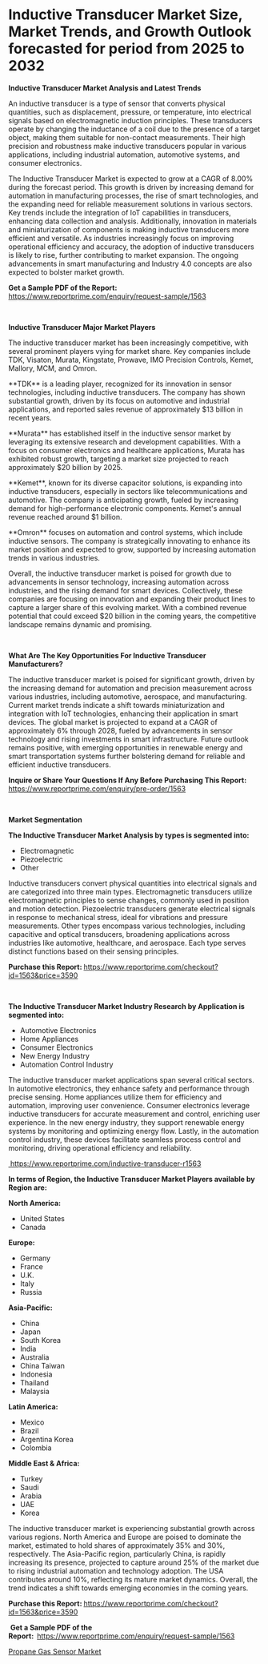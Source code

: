 <p><h1>Inductive Transducer Market Size, Market Trends, and Growth Outlook forecasted for period from 2025 to 2032</h1></p><p><strong>Inductive Transducer Market Analysis and Latest Trends</strong></p>
<p><p>An inductive transducer is a type of sensor that converts physical quantities, such as displacement, pressure, or temperature, into electrical signals based on electromagnetic induction principles. These transducers operate by changing the inductance of a coil due to the presence of a target object, making them suitable for non-contact measurements. Their high precision and robustness make inductive transducers popular in various applications, including industrial automation, automotive systems, and consumer electronics.</p><p>The Inductive Transducer Market is expected to grow at a CAGR of 8.00% during the forecast period. This growth is driven by increasing demand for automation in manufacturing processes, the rise of smart technologies, and the expanding need for reliable measurement solutions in various sectors. Key trends include the integration of IoT capabilities in transducers, enhancing data collection and analysis. Additionally, innovation in materials and miniaturization of components is making inductive transducers more efficient and versatile. As industries increasingly focus on improving operational efficiency and accuracy, the adoption of inductive transducers is likely to rise, further contributing to market expansion. The ongoing advancements in smart manufacturing and Industry 4.0 concepts are also expected to bolster market growth.</p></p>
<p><strong>Get a Sample PDF of the Report:&nbsp;</strong> <a href="https://www.reportprime.com/enquiry/request-sample/1563?utm_campaign=2958&utm_medium=2&utm_source=Github&utm_content=ia&utm_term=18032025&utm_id=inductive-transducer">https://www.reportprime.com/enquiry/request-sample/1563</a></p>
<p>&nbsp;</p>
<p><strong>Inductive Transducer Major Market Players</strong></p>
<p><p>The inductive transducer market has been increasingly competitive, with several prominent players vying for market share. Key companies include TDK, Visaton, Murata, Kingstate, Prowave, IMO Precision Controls, Kemet, Mallory, MCM, and Omron.</p><p>**TDK** is a leading player, recognized for its innovation in sensor technologies, including inductive transducers. The company has shown substantial growth, driven by its focus on automotive and industrial applications, and reported sales revenue of approximately $13 billion in recent years.</p><p>**Murata** has established itself in the inductive sensor market by leveraging its extensive research and development capabilities. With a focus on consumer electronics and healthcare applications, Murata has exhibited robust growth, targeting a market size projected to reach approximately $20 billion by 2025. </p><p>**Kemet**, known for its diverse capacitor solutions, is expanding into inductive transducers, especially in sectors like telecommunications and automotive. The company is anticipating growth, fueled by increasing demand for high-performance electronic components. Kemet's annual revenue reached around $1 billion.</p><p>**Omron** focuses on automation and control systems, which include inductive sensors. The company is strategically innovating to enhance its market position and expected to grow, supported by increasing automation trends in various industries.</p><p>Overall, the inductive transducer market is poised for growth due to advancements in sensor technology, increasing automation across industries, and the rising demand for smart devices. Collectively, these companies are focusing on innovation and expanding their product lines to capture a larger share of this evolving market. With a combined revenue potential that could exceed $20 billion in the coming years, the competitive landscape remains dynamic and promising.</p></p>
<p>&nbsp;</p>
<p><strong>What Are The Key Opportunities For Inductive Transducer Manufacturers?</strong></p>
<p><p>The inductive transducer market is poised for significant growth, driven by the increasing demand for automation and precision measurement across various industries, including automotive, aerospace, and manufacturing. Current market trends indicate a shift towards miniaturization and integration with IoT technologies, enhancing their application in smart devices. The global market is projected to expand at a CAGR of approximately 6% through 2028, fueled by advancements in sensor technology and rising investments in smart infrastructure. Future outlook remains positive, with emerging opportunities in renewable energy and smart transportation systems further bolstering demand for reliable and efficient inductive transducers.</p></p>
<p><strong>Inquire or Share Your Questions If Any Before Purchasing This Report:</strong> <a href="https://www.reportprime.com/enquiry/pre-order/1563?utm_campaign=2958&utm_medium=2&utm_source=Github&utm_content=ia&utm_term=18032025&utm_id=inductive-transducer">https://www.reportprime.com/enquiry/pre-order/1563</a></p>
<p>&nbsp;</p>
<p><strong>Market Segmentation</strong></p>
<p><strong>The Inductive Transducer Market Analysis by types is segmented into:</strong></p>
<p><ul><li>Electromagnetic</li><li>Piezoelectric</li><li>Other</li></ul></p>
<p><p>Inductive transducers convert physical quantities into electrical signals and are categorized into three main types. Electromagnetic transducers utilize electromagnetic principles to sense changes, commonly used in position and motion detection. Piezoelectric transducers generate electrical signals in response to mechanical stress, ideal for vibrations and pressure measurements. Other types encompass various technologies, including capacitive and optical transducers, broadening applications across industries like automotive, healthcare, and aerospace. Each type serves distinct functions based on their sensing principles.</p></p>
<p><strong>Purchase this Report:&nbsp;</strong><a href="https://www.reportprime.com/checkout?id=1563&price=3590&utm_campaign=2958&utm_medium=2&utm_source=Github&utm_content=ia&utm_term=18032025&utm_id=inductive-transducer">https://www.reportprime.com/checkout?id=1563&price=3590</a></p>
<p>&nbsp;</p>
<p><strong>The Inductive Transducer Market Industry Research by Application is segmented into:</strong></p>
<p><ul><li>Automotive Electronics</li><li>Home Appliances</li><li>Consumer Electronics</li><li>New Energy Industry</li><li>Automation Control Industry</li></ul></p>
<p><p>The inductive transducer market applications span several critical sectors. In automotive electronics, they enhance safety and performance through precise sensing. Home appliances utilize them for efficiency and automation, improving user convenience. Consumer electronics leverage inductive transducers for accurate measurement and control, enriching user experience. In the new energy industry, they support renewable energy systems by monitoring and optimizing energy flow. Lastly, in the automation control industry, these devices facilitate seamless process control and monitoring, driving operational efficiency and reliability.</p></p>
<p><a href="https://www.reportprime.com/inductive-transducer-r1563?utm_campaign=2958&utm_medium=2&utm_source=Github&utm_content=ia&utm_term=18032025&utm_id=inductive-transducer">&nbsp;https://www.reportprime.com/inductive-transducer-r1563</a></p>
<p><strong>In terms of Region, the Inductive Transducer Market Players available by Region are:</strong></p>
<p>
    <p> <strong> North America: </strong>
        <ul>
            <li>United States</li>
            <li>Canada</li>
        </ul>
        </p> 
    <p> <strong> Europe: </strong>
        <ul>
            <li>Germany</li>
            <li>France</li>
            <li>U.K.</li>
            <li>Italy</li>
            <li>Russia</li>
        </ul>
        </p> 
    <p> <strong> Asia-Pacific: </strong>
        <ul>
            <li>China</li>
            <li>Japan</li>
            <li>South Korea</li>
            <li>India</li>
            <li>Australia</li>
            <li>China Taiwan</li>
            <li>Indonesia</li>
            <li>Thailand</li>
            <li>Malaysia</li>
        </ul>
        </p> 
    <p> <strong> Latin America: </strong>
        <ul>
            <li>Mexico</li>
            <li>Brazil</li>
            <li>Argentina Korea</li>
            <li>Colombia</li>
        </ul>
        </p> 
    <p> <strong> Middle East & Africa: </strong>
        <ul>
            <li>Turkey</li>
            <li>Saudi</li>
            <li>Arabia</li>
            <li>UAE</li>
            <li>Korea</li>
        </ul>
    </p>
    </p>
<p><p>The inductive transducer market is experiencing substantial growth across various regions. North America and Europe are poised to dominate the market, estimated to hold shares of approximately 35% and 30%, respectively. The Asia-Pacific region, particularly China, is rapidly increasing its presence, projected to capture around 25% of the market due to rising industrial automation and technology adoption. The USA contributes around 10%, reflecting its mature market dynamics. Overall, the trend indicates a shift towards emerging economies in the coming years.</p></p>
<p><strong>Purchase this Report: </strong><a href="https://www.reportprime.com/checkout?id=1563&price=3590&utm_campaign=2958&utm_medium=2&utm_source=Github&utm_content=ia&utm_term=18032025&utm_id=inductive-transducer">https://www.reportprime.com/checkout?id=1563&price=3590</a></p>
<p>&nbsp;<strong>Get a Sample PDF of the Report:&nbsp;&nbsp;</strong><a href="https://www.reportprime.com/enquiry/request-sample/1563?utm_campaign=2958&utm_medium=2&utm_source=Github&utm_content=ia&utm_term=18032025&utm_id=inductive-transducer">https://www.reportprime.com/enquiry/request-sample/1563</a></p>
<p><strong></strong></p>
<p><p><a href="https://github.com/haklagjbj/Market-Research-Report-List-1/blob/main/propane-gas-sensor-market.md?utm_campaign=2958&utm_medium=2&utm_source=Github&utm_content=ia&utm_term=18032025&utm_id=inductive-transducer">Propane Gas Sensor Market</a></p></p>